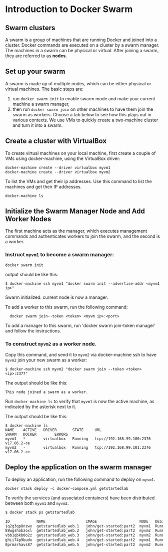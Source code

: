 # Introduction to Docker Swarm

## Swarm clusters

A swarm is a group of machines that are running Docker and joined into
a cluster. Docker commands are executed on a cluster by a swarm
manager. The machines in a swarm can be physical or virtual. After
joining a swarm, they are referred to as **nodes**.

## Set up your swarm

A swarm is made up of multiple nodes, which can be either physical or
virtual machines. The basic steps are:

1. run `docker swarm init` to enable swarm mode and make your current
   machine a swarm manager,
2. then run `docker swarm join` on other machines to have them join
   the swarm as workers. Choose a tab below to see how this plays out
   in various contexts. We use VMs to quickly create a two-machine
   cluster and turn it into a swarm.

## Create a cluster with VirtualBox

To create virtual machines on your local machine, first create a
couple of VMs using docker-machine, using the VirtualBox driver:

```
docker-machine create --driver virtualbox myvm1
docker-machine create --driver virtualbox myvm2
```

To list the VMs and get their ip addresses.
Use this command to list the machines and get their IP addresses.

```
docker-machine ls
```

## Initialize the Swarm Manager Node and Add Worker Nodes

The first machine acts as the manager, which executes management
commands and authenticates workers to join the swarm, and the second
is a worker.

### Instruct `myvm1` to become a swarm manager:

```
docker swarm init
```
output should be like this:

```
$ docker-machine ssh myvm1 "docker swarm init --advertise-addr <myvm1 ip>"
```

Swarm initialized: current node <node ID> is now a manager.

To add a worker to this swarm, run the following command:

```
  docker swarm join--token <token> <myvm ip>:<port>
```
  
To add a manager to this swarm, run 'docker swarm join-token manager' and follow the instructions.

### To construct `myvm2` as a worker node.

Copy this command, and send it to `myvm2` via docker-machine ssh to have `myvm2` join your new swarm as a worker:

```
$ docker-machine ssh myvm2 "docker swarm join --token <token> <ip>:2377"
```

The output should be like this:

```
This node joined a swarm as a worker.
```

Run `docker-machine ls` to verify that `myvm1` is now the active machine, as indicated by the asterisk next to it.

The output should be like this:

```
$ docker-machine ls
NAME    ACTIVE   DRIVER       STATE     URL                         SWARM   DOCKER        ERRORS
myvm1   *        virtualbox   Running   tcp://192.168.99.100:2376           v17.06.2-ce   
myvm2   -        virtualbox   Running   tcp://192.168.99.101:2376           v17.06.2-ce   
```

## Deploy the application on the swarm manager

To deploy an application, run the following command to deploy on `myvm1`.

```
docker stack deploy -c docker-compose.yml getstartedlab
```

To verify the services (and associated containers) have been distributed between both `myvm1` and `myvm2`.

```bash
$ docker stack ps getstartedlab

ID            NAME                  IMAGE                   NODE   DESIRED STATE
jq2g3qp8nzwx  getstartedlab_web.1   john/get-started:part2  myvm1  Running
88wgshobzoxl  getstartedlab_web.2   john/get-started:part2  myvm2  Running
vbb1qbkb0o2z  getstartedlab_web.3   john/get-started:part2  myvm2  Running
ghii74p9budx  getstartedlab_web.4   john/get-started:part2  myvm1  Running
0prmarhavs87  getstartedlab_web.5   john/get-started:part2  myvm2  Running
```
